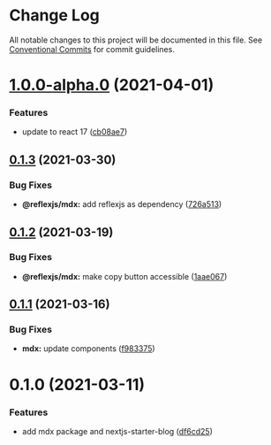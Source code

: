 # Change Log

All notable changes to this project will be documented in this file.
See [Conventional Commits](https://conventionalcommits.org) for commit guidelines.

# [1.0.0-alpha.0](https://github.com/reflexjs/reflexjs/compare/@reflexjs/mdx@0.1.3...@reflexjs/mdx@1.0.0-alpha.0) (2021-04-01)


### Features

* update to react 17 ([cb08ae7](https://github.com/reflexjs/reflexjs/commit/cb08ae73f19d70ce8c90b86139fb9dc6e01cf812))





## [0.1.3](https://github.com/reflexjs/reflexjs/compare/@reflexjs/mdx@0.1.2...@reflexjs/mdx@0.1.3) (2021-03-30)


### Bug Fixes

* **@reflexjs/mdx:** add reflexjs as dependency ([726a513](https://github.com/reflexjs/reflexjs/commit/726a5132e49bf4f4eae808922a81398ed7d95d3f))





## [0.1.2](https://github.com/reflexjs/reflexjs/compare/@reflexjs/mdx@0.1.1...@reflexjs/mdx@0.1.2) (2021-03-19)


### Bug Fixes

* **@reflexjs/mdx:** make copy button accessible ([1aae067](https://github.com/reflexjs/reflexjs/commit/1aae0674b01321a0b48c8aee7b973999a73c793f))





## [0.1.1](https://github.com/reflexjs/reflexjs/compare/@reflexjs/mdx@0.1.0...@reflexjs/mdx@0.1.1) (2021-03-16)


### Bug Fixes

* **mdx:** update components ([f983375](https://github.com/reflexjs/reflexjs/commit/f983375a5c87fc82ee5f5b59f5280a738abce961))





# 0.1.0 (2021-03-11)


### Features

* add mdx package and nextjs-starter-blog ([df6cd25](https://github.com/reflexjs/reflexjs/commit/df6cd25295b878f9e62b298cc501be3accd083e3))

